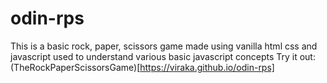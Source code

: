 # odin-rps

This is a basic rock, paper, scissors game made using vanilla html css and javascript used to understand various basic javascript concepts
Try it out: 
(TheRockPaperScissorsGame)[https://viraka.github.io/odin-rps]
